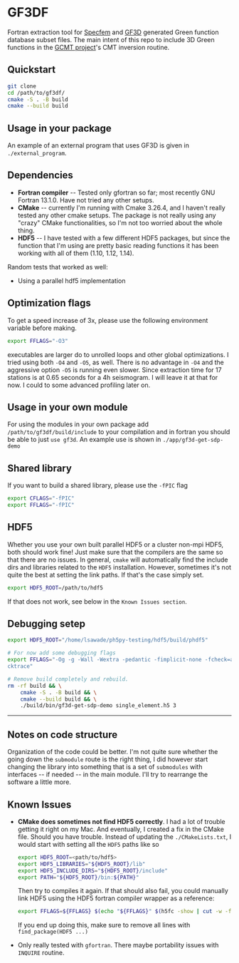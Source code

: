# GF3DF

Fortran extraction tool for [Specfem](https://github.com/SPECFEM/specfem3d_globe)
and [GF3D](https://github.com/lsawade/GF3D) generated Green function database
subset files. The main intent of this repo to include 3D Green functions in the
[GCMT project](https://www.globalcmt.org)'s CMT inversion routine.


## Quickstart

```bash
git clone
cd /path/to/gf3df/
cmake -S . -B build
cmake --build build
```

## Usage in your package

An example of an external program that uses GF3D is given in
`./external_program`.

## Dependencies

- **Fortran compiler** -- Tested only gfortran so far; most recently GNU Fortran
  13.1.0. Have not tried any other setups.
- **CMake** -- currently I'm running with Cmake 3.26.4, and I haven't really tested
  any other cmake setups. The package is not really using any "crazy" CMake
  functionalities, so I'm not too worried about the whole thing.
- **HDF5** -- I have tested with a few different HDF5 packages, but since the
  function that I'm using are pretty basic reading functions it has been working
  with all of them (1.10, 1.12, 1.14).

Random tests that worked as well:
- Using a parallel hdf5 implementation

## Optimization flags

To get a speed increase of 3x, please use the following environment variable
before making.

```bash
export FFLAGS="-O3"
```

executables are larger do to unrolled loops and other global optimizations.
I tried using both `-O4` and `-O5`, as well. There is no advantage in `-O4` and
the aggressive option `-O5` is running even slower. Since extraction time for
17 stations is at 0.65 seconds for a 4h seismogram. I will leave it at that for
now. I could to some advanced profiling later on.

## Usage in your own module

For using the modules in your own package add `/path/to/gf3df/build/include` to
your compilation and in fortran you should be able to just `use gf3d`. An
example use is shown in `./app/gf3d-get-sdp-demo`


## Shared library

If you want to build a shared library, please use the `-fPIC` flag
```bash
export CFLAGS="-fPIC"
export FFLAGS="-fPIC"
```

## HDF5

Whether you use your own built parallel HDF5 or a cluster non-mpi HDF5, both
should work fine! Just make sure that the compilers are the same so that there
are no issues. In general, `cmake` will automatically find the include dirs and libraries related to the `HDF5` installation. However, sometimes it's not
quite the best at setting the link paths. If that's the case simply set.

```bash
export HDF5_ROOT=/path/to/hdf5
```

If that does not work, see below in the `Known Issues section`.


## Debugging setep

```bash
export HDF5_ROOT="/home/lsawade/ph5py-testing/hdf5/build/phdf5"

# For now add some debugging flags
export FFLAGS="-Og -g -Wall -Wextra -pedantic -fimplicit-none -fcheck=all -fba
cktrace"

# Remove build completely and rebuild.
rm -rf build && \
    cmake -S . -B build && \
    cmake --build build && \
    ./build/bin/gf3d-get-sdp-demo single_element.h5 3

```

---

## Notes on code structure

Organization of the code could be better. I'm not quite sure whether the going
down the `submodule` route is the right thing, I did however start changing the
library into something that is a set of `submodules` with interfaces -- if
needed -- in the main module. I'll try to rearrange the software a little more.


## Known Issues

- **CMake does sometimes not find HDF5 correctly**. I had a lot of trouble
  getting it right on my Mac. And eventually, I created a fix in the CMake file.
  Should you have trouble. Instead of updating the `./CMakeLists.txt`, I would
  start with setting all the `HDF5` paths like so

  ```bash
  export HDF5_ROOT=<path/to/hdf5>
  export HDF5_LIBRARIES="${HDF5_ROOT}/lib"
  export HDF5_INCLUDE_DIRS="${HDF5_ROOT}/include"
  export PATH="${HDF5_ROOT}/bin:${PATH}"
  ```
  Then try to compiles it again. If that should also fail, you could manually
  link HDF5 using the HDF5 fortran compiler wrapper as a reference:
  ```bash
  export FFLAGS=${FFLAGS} $(echo "${FFLAGS}" $(h5fc -show | cut -w -f '2-60'))
  ```
  If you end up doing this, make sure to remove all lines with
  `find_package(HDF5 ...)`

- Only really tested with `gfortran`. There maybe portability issues with `INQUIRE`
routine.